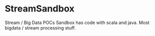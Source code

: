 # StreamSandbox

Stream / Big Data POCs Sandbox has code with scala and java. Most bigdata / stream processing stuff. 
